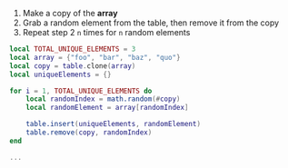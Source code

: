 1) Make a copy of the **array**
2) Grab a random element from the table, then remove it from the copy
3) Repeat step 2 `n` times for `n` random elements
```lua
local TOTAL_UNIQUE_ELEMENTS = 3
local array = {"foo", "bar", "baz", "quo"}
local copy = table.clone(array)
local uniqueElements = {}

for i = 1, TOTAL_UNIQUE_ELEMENTS do
	local randomIndex = math.random(#copy)
	local randomElement = array[randomIndex]

	table.insert(uniqueElements, randomElement)
	table.remove(copy, randomIndex)
end

...
```